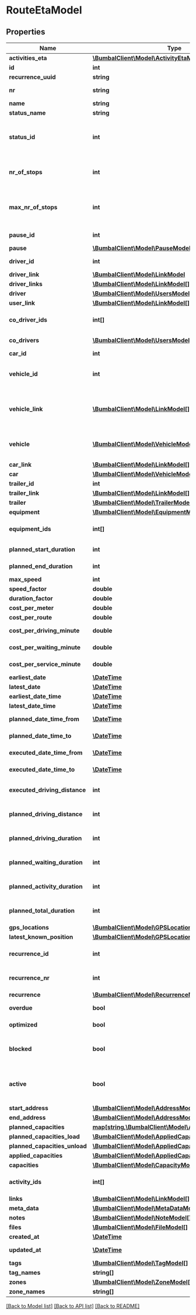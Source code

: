 # RouteEtaModel

## Properties
Name | Type | Description | Notes
------------ | ------------- | ------------- | -------------
**activities_eta** | [**\BumbalClient\Model\ActivityEtaModel[]**](ActivityEtaModel.md) |  | [optional] 
**id** | **int** | Unique ID of Route | [optional] 
**recurrence_uuid** | **string** | UUID of Route | [optional] 
**nr** | **string** | Non-Unique number of Route | [optional] 
**name** | **string** | Description | [optional] 
**status_name** | **string** | Route Status | [optional] 
**status_id** | **int** | Status ID of Route, 29:route_cancelled, 1:route_planned, 2:route_in_progress, 8:route_executed | [optional] 
**nr_of_stops** | **int** | number of stops on this route (excluding start_route and end_route activities) | [optional] 
**max_nr_of_stops** | **int** | number of maximum stops on this route (excluding start_route and end_route activities) | [optional] 
**pause_id** | **int** | id of pause scheme to apply | [optional] 
**pause** | [**\BumbalClient\Model\PauseModel**](PauseModel.md) |  | [optional] 
**driver_id** | **int** | id of executing driver | [optional] 
**driver_link** | [**\BumbalClient\Model\LinkModel**](LinkModel.md) |  | [optional] 
**driver_links** | [**\BumbalClient\Model\LinkModel[]**](LinkModel.md) |  | [optional] 
**driver** | [**\BumbalClient\Model\UsersModel**](UsersModel.md) |  | [optional] 
**user_link** | [**\BumbalClient\Model\LinkModel[]**](LinkModel.md) |  | [optional] 
**co_driver_ids** | **int[]** | Unique Identifier(s) for co-drivers on route | [optional] 
**co_drivers** | [**\BumbalClient\Model\UsersModel[]**](UsersModel.md) | list of co-drivers on route | [optional] 
**car_id** | **int** |  | [optional] 
**vehicle_id** | **int** | Bumbal internal id for vehicle associated with this route | [optional] 
**vehicle_link** | [**\BumbalClient\Model\LinkModel[]**](LinkModel.md) | link object to identify a vehicle uniquely by an external id and provider name | [optional] 
**vehicle** | [**\BumbalClient\Model\VehicleModel**](VehicleModel.md) | Vehicle object with the vehicle properties assigned to this route | [optional] 
**car_link** | [**\BumbalClient\Model\LinkModel[]**](LinkModel.md) |  | [optional] 
**car** | [**\BumbalClient\Model\VehicleModel**](VehicleModel.md) |  | [optional] 
**trailer_id** | **int** |  | [optional] 
**trailer_link** | [**\BumbalClient\Model\LinkModel[]**](LinkModel.md) |  | [optional] 
**trailer** | [**\BumbalClient\Model\TrailerModel**](TrailerModel.md) |  | [optional] 
**equipment** | [**\BumbalClient\Model\EquipmentModel[]**](EquipmentModel.md) |  | [optional] 
**equipment_ids** | **int[]** | Unique Identifier(s) for equipment on route | [optional] 
**planned_start_duration** | **int** | Duration for start activity | [optional] 
**planned_end_duration** | **int** | Duration for end activity | [optional] 
**max_speed** | **int** | Max Speed in km/h | [optional] 
**speed_factor** | **double** | Speed Factor | [optional] 
**duration_factor** | **double** | Duration Factor | [optional] 
**cost_per_meter** | **double** | Cost per meter | [optional] 
**cost_per_route** | **double** | Cost per route | [optional] 
**cost_per_driving_minute** | **double** | Cost per driving minute | [optional] 
**cost_per_waiting_minute** | **double** | Cost per waiting minute | [optional] 
**cost_per_service_minute** | **double** | Cost per service minute | [optional] 
**earliest_date** | [**\DateTime**](Date.md) | Write only! | [optional] 
**latest_date** | [**\DateTime**](Date.md) | Write only! | [optional] 
**earliest_date_time** | [**\DateTime**](\DateTime.md) |  | [optional] 
**latest_date_time** | [**\DateTime**](\DateTime.md) |  | [optional] 
**planned_date_time_from** | [**\DateTime**](\DateTime.md) | planned date-time from | [optional] 
**planned_date_time_to** | [**\DateTime**](\DateTime.md) | planned date-time to | [optional] 
**executed_date_time_from** | [**\DateTime**](\DateTime.md) | executed date-time from | [optional] 
**executed_date_time_to** | [**\DateTime**](\DateTime.md) | executed date-time to | [optional] 
**executed_driving_distance** | **int** | Executed driving distance of this route in meters | [optional] 
**planned_driving_distance** | **int** | Planned driving distance of this route in meters | [optional] 
**planned_driving_duration** | **int** | Planned driving duration of this route in minutes | [optional] 
**planned_waiting_duration** | **int** | Planned waiting duration of this route in minutes | [optional] 
**planned_activity_duration** | **int** | Planned duration for all activities in this route in minutes | [optional] 
**planned_total_duration** | **int** | Total planned duration of this route in minutes | [optional] 
**gps_locations** | [**\BumbalClient\Model\GPSLocationModel[]**](GPSLocationModel.md) |  | [optional] 
**latest_known_position** | [**\BumbalClient\Model\GPSLocationModel**](GPSLocationModel.md) |  | [optional] 
**recurrence_id** | **int** | id of recurrence where route belongs to | [optional] 
**recurrence_nr** | **int** | the sequence number of this route within a recurrence | [optional] 
**recurrence** | [**\BumbalClient\Model\RecurrenceModel**](RecurrenceModel.md) |  | [optional] 
**overdue** | **bool** | whether any activity on route is overdue | [optional] 
**optimized** | **bool** | Activity optimized status within route. | [optional] 
**blocked** | **bool** | a blocked route can not be auto-filled by customer calendars | [optional] 
**active** | **bool** | if active&#x3D;0: route has been removed and is no longer visible in any bumbal interface | [optional] 
**start_address** | [**\BumbalClient\Model\AddressModel**](AddressModel.md) |  | [optional] 
**end_address** | [**\BumbalClient\Model\AddressModel**](AddressModel.md) |  | [optional] 
**planned_capacities** | [**map[string,\BumbalClient\Model\AppliedCapacityModel]**](AppliedCapacityModel.md) |  | [optional] 
**planned_capacities_load** | [**\BumbalClient\Model\AppliedCapacityModel[]**](AppliedCapacityModel.md) |  | [optional] 
**planned_capacities_unload** | [**\BumbalClient\Model\AppliedCapacityModel[]**](AppliedCapacityModel.md) |  | [optional] 
**applied_capacities** | [**\BumbalClient\Model\AppliedCapacitiesModel**](AppliedCapacitiesModel.md) |  | [optional] 
**capacities** | [**\BumbalClient\Model\CapacityModel[]**](CapacityModel.md) |  | [optional] 
**activity_ids** | **int[]** | activity ids on route in order of execution | [optional] 
**links** | [**\BumbalClient\Model\LinkModel[]**](LinkModel.md) |  | [optional] 
**meta_data** | [**\BumbalClient\Model\MetaDataModel[]**](MetaDataModel.md) |  | [optional] 
**notes** | [**\BumbalClient\Model\NoteModel[]**](NoteModel.md) |  | [optional] 
**files** | [**\BumbalClient\Model\FileModel[]**](FileModel.md) |  | [optional] 
**created_at** | [**\DateTime**](\DateTime.md) | created_at date time | [optional] 
**updated_at** | [**\DateTime**](\DateTime.md) | updated_at date time | [optional] 
**tags** | [**\BumbalClient\Model\TagModel[]**](TagModel.md) |  | [optional] 
**tag_names** | **string[]** | Tag names | [optional] 
**zones** | [**\BumbalClient\Model\ZoneModel[]**](ZoneModel.md) |  | [optional] 
**zone_names** | **string[]** | Zone names | [optional] 

[[Back to Model list]](../README.md#documentation-for-models) [[Back to API list]](../README.md#documentation-for-api-endpoints) [[Back to README]](../README.md)


